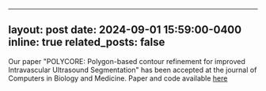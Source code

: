 
---
layout: post
date: 2024-09-01 15:59:00-0400
inline: true
related_posts: false
---

Our paper "POLYCORE: Polygon-based contour refinement for improved Intravascular Ultrasound Segmentation" has been accepted at the journal of Computers in Biology and Medicine. Paper and code available [here](https://www.sciencedirect.com/science/article/pii/S0010482524012472)

